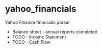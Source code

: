 # yahoo_financials
Yahoo Finance financials parser

* Balance sheet - annual reports completed
* TODO - Income Statement
* TODO - Cash Flow

